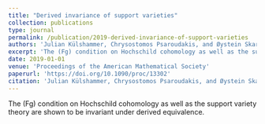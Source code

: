 ```yaml
---
title: "Derived invariance of support varieties"
collection: publications
type: journal
permalink: /publication/2019-derived-invariance-of-support-varieties
authors: 'Julian Külshammer, Chrysostomos Psaroudakis, and Øystein Skartsæterhagen'
excerpt: 'The (Fg) condition on Hochschild cohomology as well as the support variety theory are shown to be invariant under derived equivalence.'
date: 2019-01-01
venue: 'Proceedings of the American Mathematical Society'
paperurl: 'https://doi.org/10.1090/proc/13302'
citation: 'Julian Külshammer, Chrysostomos Psaroudakis, and Øystein Skartsæterhagen (2019). &quot;Derived Invariance of support varieties.&quot; <i>Proceedings of the American Mathematical Society</i>. 147.'
---
```

The (Fg) condition on Hochschild cohomology as well as the support variety theory are shown to be invariant under derived equivalence. 

